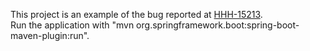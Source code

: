 This project is an example of the bug reported at [HHH-15213](https://hibernate.atlassian.net/browse/HHH-15213).  
Run the application with "mvn org.springframework.boot:spring-boot-maven-plugin:run".
